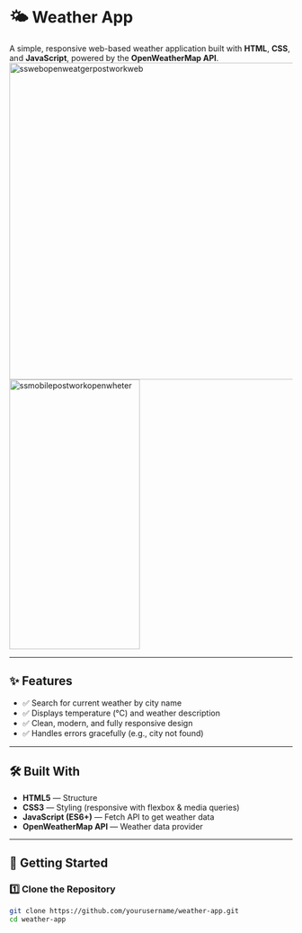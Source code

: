 # 🌤 Weather App

A simple, responsive web-based weather application built with **HTML**, **CSS**, and **JavaScript**, powered by the **OpenWeatherMap API**.
<img width="1338" height="564" alt="sswebopenweatgerpostworkweb" src="https://github.com/user-attachments/assets/a3ec3964-1ec8-4d21-8e8b-bfa5f9c9f08d" />
<img width="232" height="480" alt="ssmobilepostworkopenwheter" src="https://github.com/user-attachments/assets/0763cbab-8064-43c3-851e-f6dd2dcb55c4" />


---

## ✨ Features
- ✅ Search for current weather by city name
- ✅ Displays temperature (°C) and weather description
- ✅ Clean, modern, and fully responsive design
- ✅ Handles errors gracefully (e.g., city not found)

---

## 🛠️ Built With
- **HTML5** — Structure  
- **CSS3** — Styling (responsive with flexbox & media queries)  
- **JavaScript (ES6+)** — Fetch API to get weather data  
- **OpenWeatherMap API** — Weather data provider  

---

## 🚀 Getting Started

### 1️⃣ Clone the Repository
```bash
git clone https://github.com/yourusername/weather-app.git
cd weather-app
